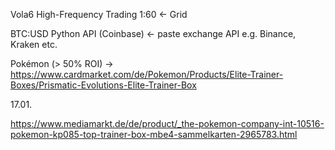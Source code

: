 



Vola6 High-Frequency Trading 1:60 <- Grid 



BTC:USD Python API (Coinbase) <- paste exchange API e.g. Binance, Kraken etc. 





Pokémon (> 50% ROI) -> https://www.cardmarket.com/de/Pokemon/Products/Elite-Trainer-Boxes/Prismatic-Evolutions-Elite-Trainer-Box 

17.01.

https://www.mediamarkt.de/de/product/_the-pokemon-company-int-10516-pokemon-kp085-top-trainer-box-mbe4-sammelkarten-2965783.html 
